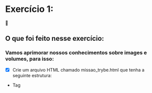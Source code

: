 # Exercício 1:
:rocket:

## O que foi feito nesse exercício:

### Vamos aprimorar nossos conhecimentos sobre images e volumes, para isso:

- [x] Crie um arquivo HTML chamado missao_trybe.html que tenha a seguinte estrutura:

* Tag <title> com o seguinte texto "Trybe";
* Tag h1 com o seguinte texto "Missão da Trybe";
* Tag p com o seguinte texto "Gerar oportunidade para pessoas";
* Salve o arquivo em qualquer lugar da sua máquina com a extensão html

- [x] Crie um container para manter um servidor httpd:2.4 Apache e vincule sua porta interna com a porta 4545 da sua máquina local.

- [x] Após criar o container, acesse a página HTML que está rodando no servidor em seu browser.

- [x] Acesse o arquivo missao_trybe.html e acrescente a tag p com o seguinte texto: "Nosso negócio é GENTE! #VQV";

- [x] Obtenha o id do container httpd:2.4;

- [x] Obtenha o Mounts através da propriedade Source, que deve mostrar o volume desse container no Docker Host;

- [x] Agora pare o container httpd:2.4;

- [x] Exclua o seu container;

- [x] Verifique se a pasta onde você salvou o arquivo html permanece no mesmo lugar;

- [x] Obtenha o IMAGE ID do servidor;

- [x] Depois de obter o IMAGE ID, exclua a imagem.

